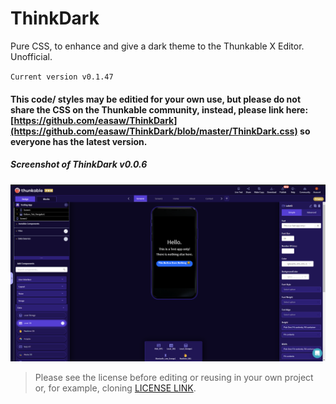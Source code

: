 # ThinkDark
Pure CSS, to enhance and give a dark theme to the Thunkable X Editor. Unofficial.

`Current version v0.1.47`

#### This code/ styles may be editied for your own use, but **please do not share the CSS on the Thunkable community**, instead, please link here: [https://github.com/easaw/ThinkDark](https://github.com/easaw/ThinkDark/blob/master/ThinkDark.css) so everyone has the latest version.

##### *Screenshot of ThinkDark v0.0.6*
![ThinkDark v0.0.6](https://github.com/easaw/ThinkDark/blob/master/ThinkDark-Theme-Designer-View-v0.0.6.png)


> Please see the license before editing or reusing in your own project or, for example, cloning [LICENSE LINK](https://github.com/easaw/ThinkDark/blob/master/LICENSE).
